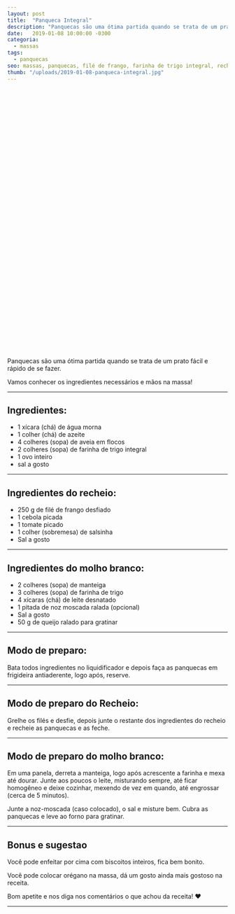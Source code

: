 ```yaml
---
layout: post
title:  "Panqueca Integral"
description: "Panquecas são uma ótima partida quando se trata de um prato fácil e rápido de se fazer. Vamos conhecer os ingredientes necessários e mãos na massa!"
date:   2019-01-08 10:00:00 -0300
categoria:
  - massas
tags:
  - panquecas
seo: massas, panquecas, filé de frango, farinha de trigo integral, recheio, molho branco, panqueca integral
thumb: "/uploads/2019-01-08-panqueca-integral.jpg"
---
```


<div class="adsLeft">
<ins class="adsbygoogle"
     style="display:inline-block;width:160px;height:600px"
     data-ad-client="ca-pub-8078000237589807"
     data-ad-slot="3534346713"></ins>
<script>
(adsbygoogle = window.adsbygoogle || []).push({});
</script>
</div>

Panquecas são uma ótima partida quando se trata de um prato fácil e rápido de se fazer.

Vamos conhecer os ingredientes necessários e mãos na massa!

---

## Ingredientes:
  - 1 xícara (chá) de água morna
  - 1 colher (chá) de azeite
  - 4 colheres (sopa) de aveia em flocos
  - 2 colheres (sopa) de farinha de trigo integral
  - 1 ovo inteiro
  - sal a gosto

---

## Ingredientes do recheio:
  - 250 g de filé de frango desfiado
  - 1 cebola picada
  - 1 tomate picado
  - 1 colher (sobremesa) de salsinha
  - Sal a gosto

---

## Ingredientes do molho branco:
  - 2 colheres (sopa) de manteiga
  - 3 colheres (sopa) de farinha de trigo
  - 4 xícaras (chá) de leite desnatado
  - 1 pitada de noz moscada ralada (opcional)
  - Sal a gosto
  - 50 g de queijo ralado para gratinar

---

## Modo de preparo:
Bata todos ingredientes no liquidificador e depois faça as panquecas em frigideira antiaderente, logo após, reserve.

---

## Modo de preparo do Recheio:
Grelhe os filés e desfie, depois junte o restante dos ingredientes do recheio e recheie as panquecas e as feche.

---

## Modo de preparo do molho branco:
Em uma panela, derreta a manteiga, logo após acrescente a farinha e mexa até dourar. Junte aos poucos o leite, misturando sempre, até ficar homogêneo e deixe cozinhar, mexendo de vez em quando, até engrossar (cerca de 5 minutos).

Junte a noz-moscada (caso colocado), o sal e misture bem. Cubra as panquecas e leve ao forno para gratinar.

---

## Bonus e sugestao
Você pode enfeitar por cima com biscoitos inteiros, fica bem bonito.

Você pode colocar orégano na massa, dá um gosto ainda mais gostoso na receita.

Bom apetite e nos diga nos comentários o que achou da receita! ❤️

---

<div class="adsRight">

</div>
